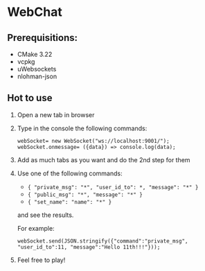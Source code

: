 # WebChat

## Prerequisitions:

- CMake 3.22
- vcpkg
- uWebsockets
- nlohman-json

## Hot to use

1. Open a new tab in browser
2. Type in the console the following commands:
    ```
    webSocket= new WebSocket("ws://localhost:9001/");
    webSocket.onmessage= ({data}) => console.log(data);
    ```
3. Add as much tabs as you want and do the 2nd step for them
4. Use one of the following commands:
    - `{ "private_msg": "*", "user_id_to": *, "message": "*" }`
    - `{ "public_msg": "*", "message": "*" }`
    - `{ "set_name": "name": "*" }`
    
    and see the results.

    For example:
    ```
    webSocket.send(JSON.stringify({"command":"private_msg", "user_id_to":11, "message":"Hello 11th!!!"}));
    ```
5. Feel free to play!
